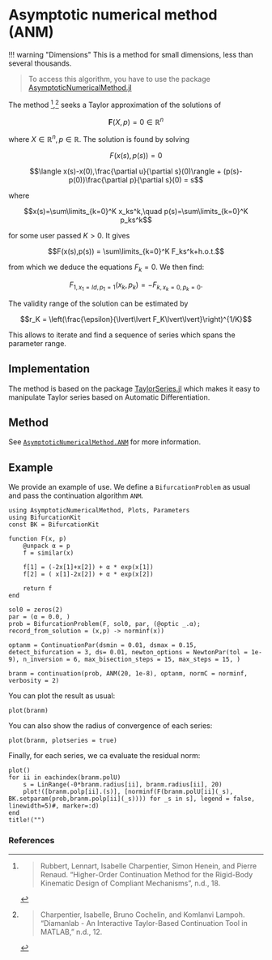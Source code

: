 #  Asymptotic numerical method (ANM)

!!! warning "Dimensions"
    This is a method for small dimensions, less than several thousands.

> To access this algorithm, you have to use the package [AsymptoticNumericalMethod.jl](https://github.com/bifurcationkit/AsymptoticNumericalMethod.jl)   

The method [^Rubbert],[^Charpentier] seeks a Taylor approximation of the solutions of

$$\mathbf F(X,p)=0\in\mathbb R^n$$

where $X\in\mathbb R^n, p\in\mathbb R$. The solution is found by solving

$$F(x(s),p(s))= 0$$

$$\langle x(s)-x(0),\frac{\partial u}{\partial s}(0)\rangle + (p(s)-p(0))\frac{\partial p}{\partial s}(0) = s$$

where

$$x(s)=\sum\limits_{k=0}^K x_ks^k,\quad p(s)=\sum\limits_{k=0}^K p_ks^k$$

for some user passed $K>0$. It gives

$$F(x(s),p(s)) = \sum\limits_{k=0}^K F_ks^k+h.o.t.$$

from which we deduce the equations $F_k=0$. We then find:

$$F_{1, x_1=Id, p_1=1}(x_k,p_k) = -F_{k,x_k=0,p_k=0}.$$

The validity range of the solution can be estimated by

$$r_K = \left(\frac{\epsilon}{\lvert\lvert F_K\lvert\lvert}\right)^{1/K}$$

This allows to iterate and find a sequence of series which spans the parameter range.

## Implementation

The method is based on the package [TaylorSeries.jl](https://github.com/JuliaDiff/TaylorSeries.jl) which makes it easy to manipulate Taylor series based on Automatic Differentiation.

## Method

See [`AsymptoticNumericalMethod.ANM`](@ref) for more information.

## Example

We provide an example of use. We define a `BifurcationProblem` as usual and pass the continuation algorithm `ANM`.

```@example ANM
using AsymptoticNumericalMethod, Plots, Parameters
using BifurcationKit
const BK = BifurcationKit

function F(x, p)
	@unpack α = p
	f = similar(x)

	f[1] = (-2x[1]+x[2]) + α * exp(x[1])
	f[2] = ( x[1]-2x[2]) + α * exp(x[2])

	return f
end

sol0 = zeros(2)
par = (α = 0.0, )
prob = BifurcationProblem(F, sol0, par, (@optic _.α); record_from_solution = (x,p) -> norminf(x))
```

```@example ANM
optanm = ContinuationPar(dsmin = 0.01, dsmax = 0.15, detect_bifurcation = 3, ds= 0.01, newton_options = NewtonPar(tol = 1e-9), n_inversion = 6, max_bisection_steps = 15, max_steps = 15, )

branm = continuation(prob, ANM(20, 1e-8), optanm, normC = norminf, verbosity = 2)
```

You can plot the result as usual:

```@example ANM
plot(branm)
```

You can also show the radius of convergence of each series:

```@example ANM
plot(branm, plotseries = true)
```

Finally, for each series, we ca evaluate the residual norm:

```@example ANM
plot()
for ii in eachindex(branm.polU)
	s = LinRange(-0*branm.radius[ii], branm.radius[ii], 20)
	plot!([branm.polp[ii].(s)], [norminf(F(branm.polU[ii](_s), BK.setparam(prob,branm.polp[ii](_s)))) for _s in s], legend = false, linewidth=5)#, marker=:d)
end
title!("")
```
### References

[^Charpentier]:> Charpentier, Isabelle, Bruno Cochelin, and Komlanvi Lampoh. “Diamanlab - An Interactive Taylor-Based Continuation Tool in MATLAB,” n.d., 12.

[^Rubbert]:> Rubbert, Lennart, Isabelle Charpentier, Simon Henein, and Pierre Renaud. “Higher-Order Continuation Method for the Rigid-Body Kinematic Design of Compliant Mechanisms”,  n.d., 18.
